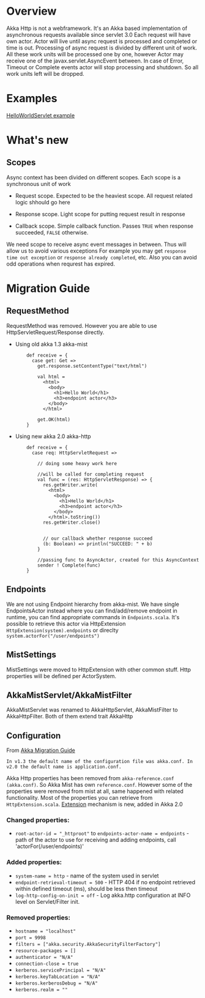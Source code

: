 Overview
========

Akka Http is not a webframework. It's an Akka based implementation of asynchronous requests available since servlet 3.0
Each request will have own actor. Actor will live until async request is processed and completed or time is out.
Processing of async request is divided by different unit of work. All these work units will be processed one by one, however
Actor may receive one of the javax.servlet.AsyncEvent between. In case of Error, Timeout or Complete events actor will stop processing and shutdown.
So all work units left will be dropped.

Examples
========

[HelloWorldServlet example](https://github.com/thenewmotion/akka-http-helloworld)

What's new
==========

Scopes
------

Async context has been divided on different scopes. Each scope is a synchronous unit of work

* Request scope. Expected to be the heaviest scope. All request related logic shhould go here

* Response scope. Light scope for putting request result in response

* Callback scope. Simple callback function. Passes `TRUE` when response succeeded, `FALSE` otherwise.

We need scope to receive async event messages in between. Thus will allow us to avoid various exceptions
For example you may get `response time out exception` or `response already completed`, etc.
Also you can avoid odd operations when requrest has expired.

Migration Guide
===============

RequestMethod
-------------

RequestMethod was removed. However you are able to use HttpServletRequest/Response directly.

* Using old akka 1.3 akka-mist

          def receive = {
            case get: Get =>
              get.response.setContentType("text/html")

              val html =
                <html>
                  <body>
                    <h1>Hello World</h1>
                    <h3>endpoint actor</h3>
                  </body>
                </html>

              get.OK(html)
          }

* Using new akka 2.0 akka-http

          def receive = {
            case req: HttpServletRequest =>

              // doing some heavy work here

              //will be called for completing request
              val func = (res: HttpServletResponse) => {
                res.getWriter.write(
                  <html>
                    <body>
                      <h1>Hello World</h1>
                      <h3>endpoint actor</h3>
                    </body>
                  </html>.toString())
                res.getWriter.close()


                // our callback whether response succeed
                (b: Boolean) => println("SUCCEED: " + b)
              }

              //passing func to AsyncActor, created for this AsyncContext
              sender ! Complete(func)
          }


Endpoints
---------

We are not using Endpoint hierarchy from akka-mist. We have single EndpointsActor instead where you can find/add/remove endpoint in runtime,
you can find appropriate commands in `Endpoints.scala`.
It's possible to retrieve this actor via HttpExtension `HttpExtension(system).endpoints` or direclty `system.actorFor("/user/endpoints")`

MistSettings
------------

MistSettings were moved to HttpExtension with other common stuff. Http properties will be defined per ActorSystem.

AkkaMistServlet/AkkaMistFilter
------------------------------

AkkaMistServlet was renamed to AkkaHttpServlet, AkkaMistFilter to AkkaHttpFilter. Both of them extend trait AkkaHttp

Configuration
-------------

From [Akka Migration Guide](http://doc.akka.io/docs/akka/2.0/project/migration-guide-1.3.x-2.0.x.html#Configuration)

`In v1.3 the default name of the configuration file was akka.conf. In v2.0 the default name is application.conf.`

Akka Http properties has been removed from `akka-reference.conf (akka.conf)`.
So Akka Mist has own `reference.conf`.
However some of the properties were removed from mist at all, same happened with related functionality.
Most of the properties you can retrieve from `HttpExtension.scala`.
[Extension](http://doc.akka.io/docs/akka/2.0/scala/extending-akka.html) mechanism is new, added in Akka 2.0

### Changed properties: ###

* `root-actor-id = "_httproot"` to `endpoints-actor-name = endpoints` - path of the actor to use for receiving and adding endpoints, call 'actorFor(/user/endpoints)'

### Added properties: ###

* `system-name = http` - name of the system used in servlet
* `endpoint-retrieval-timeout = 500` - HTTP 404 if no endpoint retrieved within defined timeout (ms), should be less then timeout
* `log-http-config-on-init = off` - Log akka.http configuration at INFO level on Servlet/Filter init.

### Removed properties: ###

* `hostname = "localhost"`
* `port = 9998`
* `filters = ["akka.security.AkkaSecurityFilterFactory"]`
* `resource-packages = []`
* `authenticator = "N/A"`
* `connection-close = true`
* `kerberos.servicePrincipal = "N/A"`
* `kerberos.keyTabLocation = "N/A"`
* `kerberos.kerberosDebug = "N/A"`
* `kerberos.realm = ""`